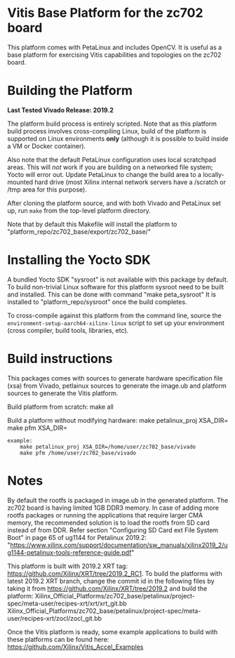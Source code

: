 # Vitis Base Platform for the zc702 board

This platform comes with PetaLinux and includes OpenCV. It is useful
as a base platform for exercising Vitis capabilities and topologies on the zc702 board.

# Building the Platform

**Last Tested Vivado Release: 2019.2**

The platform build process is entirely scripted. Note that as this platform
build process involves cross-compiling Linux, build of the platform is supported
on Linux environments **only** (although it is possible to build inside a VM or
Docker container).

Also note that the default PetaLinux configuration uses local scratchpad areas. This
will *not* work if you are building on a networked file system; Yocto will error out.
Update PetaLinux to change the build area to a locally-mounted hard drive (most
Xilinx internal network servers have a /scratch or /tmp area for this purpose).

After cloning the platform source, and with both Vivado and PetaLinux set up, run
`make` from the top-level platform directory.

Note that by default this Makefile will install the platform to "platform_repo/zc702_base/export/zc702_base/"

# Installing the Yocto SDK

A bundled Yocto SDK "sysroot" is not available with this package by default. To build
non-trivial Linux software for this platform sysroot need to be built and installed.
This can be done with command "make peta_sysroot"
It is installed to "platform_repo/sysroot" once the build completes.

To cross-compile against this platform from the command line, source the
`environment-setup-aarch64-xilinx-linux` script to set up your environment (cross
compiler, build tools, libraries, etc).

# Build instructions

This packages comes with sources to generate hardware specification file (xsa) from Vivado,
petlainux sources to generate the image.ub and platform sources to generate the Vitis platform.

Build platform from scratch:
	make all

Build a platform without modifying hardware:
	make petalinux_proj XSA_DIR=<xsa dir path>
	make pfm XSA_DIR=<xsa dir path>

	example:
		make petalinux_proj XSA_DIR=/home/user/zc702_base/vivado
		make pfm /home/user/zc702_base/vivado

# Notes

By default the rootfs is packaged in image.ub in the generated platform. The zc702 board is having limited
1GB DDR3 memory. In case of adding more rootfs packages or running the applications that require larger CMA
memory, the recommended solution is to load the rootfs from SD card instead of from DDR.
Refer section "Configuring SD Card ext File System Boot" in page 65 of ug1144 for Petalinux 2019.2:
"https://www.xilinx.com/support/documentation/sw_manuals/xilinx2019_2/ug1144-petalinux-tools-reference-guide.pdf"

This platform is built with 2019.2 XRT tag: https://github.com/Xilinx/XRT/tree/2019.2_RC1.
To build the platforms with latest 2019.2 XRT branch, change the commit id in the following files by taking it
from https://github.com/Xilinx/XRT/tree/2019.2 and build the platform:
	Xilinx_Official_Platforms/zc702_base/petalinux/project-spec/meta-user/recipes-xrt/xrt/xrt_git.bb
	Xilinx_Official_Platforms/zc702_base/petalinux/project-spec/meta-user/recipes-xrt/zocl/zocl_git.bb

Once the Vitis platform is ready, some example applications to build with these platforms can be found here:
https://github.com/Xilinx/Vitis_Accel_Examples
